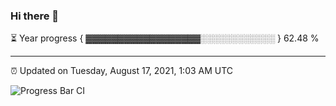 ### Hi there 👋

⏳ Year progress { ▓▓▓▓▓▓▓▓▓▓▓▓▓▓▓▓▓▓░░░░░░░░░░░░ } 62.48 %

---

⏰ Updated on Tuesday, August 17, 2021, 1:03 AM UTC

![Progress Bar CI](https://github.com/arthurbuhl/arthurbuhl/workflows/Progress%20Bar%20CI/badge.svg)
